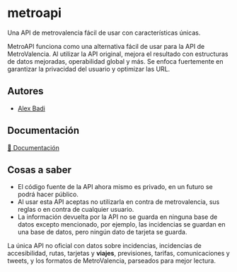 <head>
 <meta name="google-site-verification" content="0YAH5xOArbYGUen-mrInIVM71yP19YeU_YGqI4__e4Y" />
</head>

# metroapi 

Una API de metrovalencia fácil de usar con características únicas.

MetroAPI funciona como una alternativa fácil de usar para la API de MetroValencia. Al utilizar la API original, mejora el resultado con estructuras de datos mejoradas, operabilidad global y más. Se enfoca fuertemente en garantizar la privacidad del usuario y optimizar las URL.

## Autores

- [Alex Badi](https://www.github.com/sayborduu)


## Documentación

[📖 Documentación](https://metroapi.alexbadi.es)


## Cosas a saber

 - El código fuente de la API ahora mismo es privado, en un futuro se podrá hacer público.
- Al usar esta API aceptas no utilizarla en contra de metrovalencia, sus reglas o en contra de cualquier usuario.
- La información devuelta por la API no se guarda en ninguna base de datos excepto mencionado, por ejemplo, las incidencias se guardan en una base de datos, pero ningún dato de tarjeta se guarda.

La única API no oficial con datos sobre incidencias, incidencias de accesibilidad, rutas, tarjetas y **viajes**, previsiones, tarifas, comunicaciones y tweets, y los formatos de MetroValencia, parseados para mejor lectura.






<!--
<div style="visibility:hidden">
Bueno, voy a meter tags aqui :D
metrovalencia, metrovalencia api, metrovalencia api no oficial, metrovalencia python, metrovalencia java, metrovalencia html, metrovalencia javascript, API REST metrovalencia, transporte público api, Valencia API, transporte, movilidad, desarrollo de software, APIs en español, API de transporte, data parsing, privacidad del usuario, acceso a datos, programadores, software libre, transporte inclusivo, accesibilidad, geolocalización, tiempo real, transporte accesible, rutas optimizadas, incidentes en tiempo real, desarrolladores, movilidad urbana, transporte inteligente, transporte seguro, open data, datos abiertos, integración de API, APIs para ciudades, análisis de datos, urbanismo, eficiencia energética, transporte sostenible, tecnología en transporte, innovación urbana, transporte automatizado, aplicaciones de movilidad, gestión de datos, infraestructura urbana, desarrollo de aplicaciones, servicios públicos, Internet of Things (IoT), automatización, planificación urbana, smart city, gobierno abierto, tecnología cívica
</div>
-->
